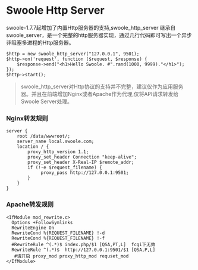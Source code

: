 # Swoole Http Server
swoole-1.7.7起增加了内置Http服务器的支持,swoole_http_server 继承自swoole_server，是一个完整的http服务器实现，通过几行代码即可写出一个异步非阻塞多进程的Http服务器。
```
$http = new swoole_http_server("127.0.0.1", 9501);
$http->on('request', function ($request, $response) {
    $response->end("<h1>Hello Swoole. #".rand(1000, 9999)."</h1>");
});
$http->start();
```
> swoole_http_server对Http协议的支持并不完整，建议仅作为应用服务器。并且在前端增加Nginx或者Apache作为代理,仅将API请求转发给Swoole Server处理。

### Nginx转发规则
```
server {
    root /data/wwwroot/;
    server_name local.swoole.com;
    location / {
        proxy_http_version 1.1;
        proxy_set_header Connection "keep-alive";
        proxy_set_header X-Real-IP $remote_addr;
        if (!-e $request_filename) {
             proxy_pass http://127.0.0.1:9501;
        }
    }
}
```
### Apache转发规则
```
<IfModule mod_rewrite.c>
  Options +FollowSymlinks
  RewriteEngine On
  RewriteCond %{REQUEST_FILENAME} !-d
  RewriteCond %{REQUEST_FILENAME} !-f
  #RewriteRule ^(.*)$ index.php/$1 [QSA,PT,L]  fcgi下无效
  RewriteRule ^(.*)$  http://127.0.0.1:9501/$1 [QSA,P,L]
   #请开启 proxy_mod proxy_http_mod requset_mod
</IfModule>
```
